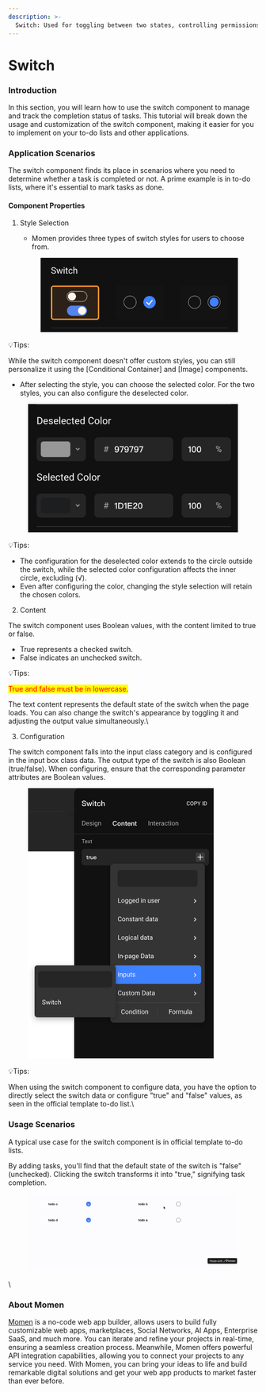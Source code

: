 ```yaml
---
description: >-
  Switch: Used for toggling between two states, controlling permissions, agreeing to privacy policies, etc. Examples include setting permissions for someone or agreeing to a privacy policy, where the content can only be either true or false. The selected data can be accessed in the input component when in use.
---
```


# Switch

### Introduction

In this section, you will learn how to use the switch component to manage and track the completion status of tasks. This tutorial will break down the usage and customization of the switch component, making it easier for you to implement on your to-do lists and other applications.

### Application Scenarios

The switch component finds its place in scenarios where you need to determine whether a task is completed or not. A prime example is in to-do lists, where it's essential to mark tasks as done.

#### Component Properties

1.  Style Selection

    * Momen provides three types of switch styles for users to choose from.



    <figure><img src="../.gitbook/assets/1 (37).png" alt="Three types of switches in Momen."><figcaption></figcaption></figure>

💡Tips:

While the switch component doesn't offer custom styles, you can still personalize it using the \[Conditional Container] and \[Image] components.



* After selecting the style, you can choose the selected color. For the two styles, you can also configure the deselected color.

<figure><img src="../.gitbook/assets/2 (32).png" alt="Selected color with deselected color."><figcaption></figcaption></figure>

💡Tips:

* The configuration for the deselected color extends to the circle outside the switch, while the selected color configuration affects the inner circle, excluding (√).
* Even after configuring the color, changing the style selection will retain the chosen colors.



2. Content

The switch component uses Boolean values, with the content limited to true or false.

* True represents a checked switch.
* False indicates an unchecked switch.

💡Tips:

<mark style="color:red;">True and false must be in lowercase.</mark>

The text content represents the default state of the switch when the page loads. You can also change the switch's appearance by toggling it and adjusting the output value simultaneously.\


3. Configuration

The switch component falls into the input class category and is configured in the input box class data. The output type of the switch is also Boolean (true/false). When configuring, ensure that the corresponding parameter attributes are Boolean values.

<figure><img src="../.gitbook/assets/3 (25).png" alt="Make sure the input type of the switch is Boolean." width="375"><figcaption></figcaption></figure>

💡Tips:

When using the switch component to configure data, you have the option to directly select the switch data or configure "true" and "false" values, as seen in the official template to-do list.\


### Usage Scenarios

A typical use case for the switch component is in official template to-do lists.

By adding tasks, you'll find that the default state of the switch is "false" (unchecked). Clicking the switch transforms it into "true," signifying task completion.

<figure><img src="../.gitbook/assets/4 (2).gif" alt="Effective demonstration."><figcaption></figcaption></figure>

\


### About Momen

[Momen](https://momen.app/?channel=blog-about) is a no-code web app builder, allows users to build fully customizable web apps, marketplaces, Social Networks, AI Apps, Enterprise SaaS, and much more. You can iterate and refine your projects in real-time, ensuring a seamless creation process. Meanwhile, Momen offers powerful API integration capabilities, allowing you to connect your projects to any service you need. With Momen, you can bring your ideas to life and build remarkable digital solutions and get your web app products to market faster than ever before.
